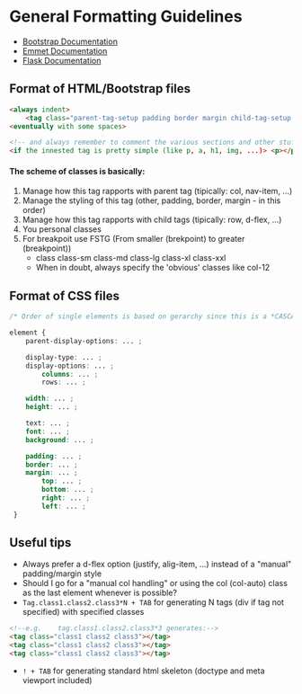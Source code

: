 # General Formatting Guidelines

- [Bootstrap Documentation](https://getbootstrap.com/docs/5.2/getting-started/introduction/)
- [Emmet Documentation](https://docs.emmet.io/)   
- [Flask Documentation]()

## Format of HTML/Bootstrap files

```html
<always indent>
    <tag class="parent-tag-setup padding border margin child-tag-setup gutter personalClass" id="..." style="..." href/src="..."></tag>
<eventually with some spaces>

<!-- and always remember to comment the various sections and other stuff! -->
<if the innested tag is pretty simple (like p, a, h1, img, ...)> <p></p> <you can eventually skip the indentation>
```

#### The scheme of classes is basically: 
1. Manage how this tag rapports with parent tag (tipically: col, nav-item, ...)
2. Manage the styling of this tag (other, padding, border, margin - in this order)
3. Manage how this tag rapports with child tags (tipically: row, d-flex, ...) 
4. You personal classes
5. For breakpoit use FSTG (From smaller (brekpoint) to greater (breakpoint))
    * class class-sm class-md class-lg class-xl class-xxl
    * When in doubt, always specify the 'obvious' classes like col-12

## Format of CSS files
```css
/* Order of single elements is based on gerarchy since this is a *CASCADE* style sheet */

element {
    parent-display-options: ... ;

    display-type: ... ;
    display-options: ... ;
        columns: ... ;
        rows: ... ;

    width: ... ;
    height: ... ;

    text: ... ;
    font: ... ;
    background: ... ;

    padding: ... ;
    border: ... ;
    margin: ... ;
        top: ... ;
        bottom: ... ;
        right: ... ;
        left: ... ;
 }

```

## Useful tips

* Always prefer a d-flex option (justify, alig-item, ...) instead of a "manual" padding/margin style
* Should I go for a "manual col handling" or using the col (col-auto) class as the last element whenever is possible?
* ```Tag.class1.class2.class3*N + TAB``` for generating N tags (div if tag not specified) with specified classes
```html
<!--e.g.    tag.class1.class2.class3*3 generates:-->
<tag class="class1 class2 class3"></tag>
<tag class="class1 class2 class3"></tag>
<tag class="class1 class2 class3"></tag>
```
* ```! + TAB``` for generating standard html skeleton (doctype and meta viewport included)